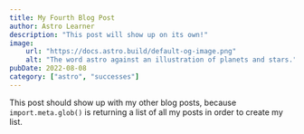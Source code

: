 ```yaml
---
title: My Fourth Blog Post
author: Astro Learner
description: "This post will show up on its own!"
image:
    url: "https://docs.astro.build/default-og-image.png"
    alt: "The word astro against an illustration of planets and stars."
pubDate: 2022-08-08
category: ["astro", "successes"]
---
```

This post should show up with my other blog posts, because `import.meta.glob()` is returning a list of all my posts in order to create my list.